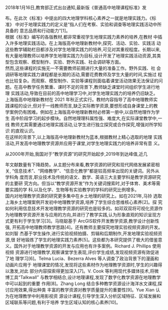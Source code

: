 <!-- PageHeader="华东师范大学硕士专业学位论文" -->2018年1月16日,教育部正式出台通知,最新版《普通高中地理课程标准》发
布。在此次《标准》中提出的四大地理学科核心素养之一就是地理实践力。《标准》
中对于地理实践力的定义是“指人们在考察、实验和调查等地理实践活动中所具备的
意志品质和行动能力”[1]。  
根据《标准》编写的各版教材,都非常重视学生地理实践力素养的培养,在教材
中插入许多地理实践活动。在上海版高中地理新教材中,探究、活动、实验、实践活
动这些教学辅助栏目都涉及对学生地理实践力的培养,可见对其重视程度。长期以来,
有大量地理教师以培养学生地理实践力为目标,设计开发了地理实践活动资源,其类
型包含观察、模型制作、实验、野外实践、社会调研等方面。  
然而,这些课程的实施无一不需要教师前期进行大量的准备工作。野外实践、社
会调研等地理实践力课程都是长期的活动,需要花费教师及学生大量的时间,实施过
程也比较复杂。而观察、模型制作、实验等课程则面临着课堂活动效果无法保证的问
题。在高中教学任务繁重、课时不足的背景下,教师缺乏课堂时间组织学生进行地理
实践活动,导致在目前的高中地理学习中,对学生地理实践力的培养仍旧缺乏。  
上海版高中地理新教材在 2021 年秋正式实行。教材内容指导了高中地理教师实
践课程的设计,但对于一线教师而言,缺乏实际教学资源,要想形成自身课堂上的教
学案例仍有困难。例如在上海版高中地理新教材必修第一册中,以自然地理作为学生
高中阶段学习的起步模块。自然地理理科属性强、难度大,在实际课堂教学中,一线
教师尤其需要通过地理实践活动,让学生进行独立探究或合作探究,增强对所学知识
的直观认识。  
在这样的背景下,以上海版高中地理新教材为蓝本,根据教材上精心选取的地理
实践活动,开发高中地理教学资源并应用于课堂,对学生地理实践力的培养非常有意
义。<!-- PageNumber="1" -->
<!-- PageBreak -->  
<!-- PageHeader="华东师范大学硕士专业学位论文" -->从2000年开始,我国对于“教学资源”的研究开始起步,2019年到达峰值,近几
年文献数量有下降趋势。从主题分布来看,教学资源的研究和现代网络发展紧密相关,
“信息技术”、“网络教学”、“信息化教学”都是较高频率出现的关键词。另外从学科角
度而言,职业技术及传统的语文、数学、英语三大主要学科是教学资源研究的主要研
究方向。但当以“教学资源开发”作为关键词搜索时,对于体育、美术等需要实践的学
科,以及化学、生物等有实验教学的学科的研究比例增多。  
国内对地理教学资源的研究更多集中在乡土地理的研究上。如在2021年,马铃
选取上海乡土地理案例开发初中地理教学资源,培养了学生综合思维核心素养[2]。探
究如何利用信息技术开发地理教学资源的研究也是较多的。如邓双双将可视化资源作
为地理教学资源开发与应用的方向,并进行了教学实践,认为形象直观的知识呈现方
式更有利于学生学习[3]。马晓聪基于 ArcGIS软件开发教学资源,教学设计创新性强,
开拓高中地理教师教学思路[4]。还有教师主要探究地理实验视频资源的开发。如刘智
杰基于学生操作,进行实验视频拍摄、剪辑和后期制作,开发地理实验视频资源,很
好地锻炼了学生的地理实践力素养[5]。这些都为本研究提供了极大的借鉴意义。国外对于地理教学资源的开发与应用也有许多案例。Richard J. Phillips 使用视频
资源进行地理教学,观察课堂学生表现,评价学生成绩,发现视频资源有效促进了地
理学习[6]。Telma Lucia、Bezerra Alves 等人调查了政治背景下的漫画和动画片应用于
地理课堂的情况,发现将这些素材作为地理教学资源时,学生的兴趣得以激发,对此
部分内容探索得更加深入[7]。V. Cook 等利用现代多媒体技术,将微博工具“Talkwall”
与教学相结合,设计地理课程,发现了数字化教学资源在地理教学中可以起到的重要
作用[8]。Zhang Long 结合多种教学资源设计海洋水文课程,探讨应用效果,得出种类
丰富的教学资源对教学质量提升的重要性[9]。Yue Xian 认为在地理教学中利用影视资
源设计课程,引导学生深入分析区域特征、区域发展和区域联系等问题,有利于培养
学生区域认知的核心素养[10]。
